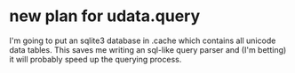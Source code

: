 
# new plan for udata.query

I'm going to put an sqlite3 database in .cache which contains all
unicode data tables. This saves me writing an sql-like query parser
and (I'm betting) it will probably speed up the querying process.


